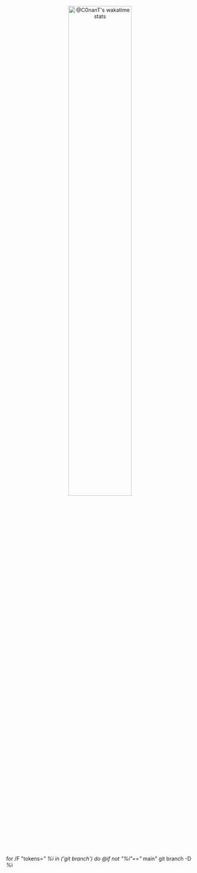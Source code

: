 <!--
 <div align="center">
 <div>
<a href="https://github.com/C0nanT">
<img height="180em" src="http://github-profile-summary-cards.vercel.app/api/cards/stats?username=C0nanT&theme=dark"/>
<!--  <img height="180em" src="http://github-profile-summary-cards.vercel.app/api/cards/most-commit-language?username=C0nanT&theme=dark"/> 
 </div>

 <br>
 
[![Typing SVG](https://readme-typing-svg.herokuapp.com?font=Handjet&weight=500&size=25&pause=1000&color=9ED3F7&background=FF050500&center=true&vCenter=true&width=426&lines=SKILLS)](https://git.io/typing-svg)  

  <img src="https://github.com/devicons/devicon/blob/master/icons/javascript/javascript-plain.svg" title="JavaScript" alt="JavaScript" width="40" height="40"/>
  <img src="https://github.com/devicons/devicon/blob/master/icons/html5/html5-plain-wordmark.svg" title="HTML5" alt="HTML" width="40" height="40"/>
  <img src="https://github.com/devicons/devicon/blob/master/icons/css3/css3-plain-wordmark.svg" title="CSS3" alt="CSS" width="40" height="40"/>
  <img src="https://github.com/devicons/devicon/blob/master/icons/python/python-original.svg" title="Python" alt="Python" width="40" height="40"/>
  <img src="https://github.com/devicons/devicon/blob/master/icons/php/php-original.svg" title="PHP" alt="PHP" width="40" height="40"/>
-->


<p align="center">
<a href="https://wakatime.com/@C0nanT"><img src="https://github-readme-stats.vercel.app/api/wakatime?username=C0nanT&theme=gotham&hide_border=true&layout=compact&hide_title=true&langs_count=14&range=all_time"  width="58%" alt="@C0nanT's wakatime stats"/></a>
</p>

for /F "tokens=*" %i in ('git branch') do @if not "%i"=="* main" git branch -D %i
